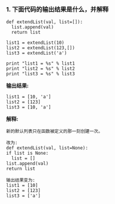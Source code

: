 ### 1. 下面代码的输出结果是什么，并解释
  
  ```
  def extendList(val, list=[]):
    list.append(val)
    return list
 
  list1 = extendList(10)
  list2 = extendList(123,[])
  list3 = extendList('a')
 
  print "list1 = %s" % list1
  print "list2 = %s" % list2
  print "list3 = %s" % list3
  ```
  
  **输出结果:**
  
  ```
  list1 = [10, 'a']
  list2 = [123]
  list3 = [10, 'a']
  ```
  
  **解释:**
  
  ```
  新的默认列表只在函数被定义的那一刻创建一次。
  
  改为:
  def extendList(val, list=None):
  if list is None:
    list = []
  list.append(val)
  return list
  
  输出结果变为:
  list1 = [10]
  list2 = [123]
  list3 = ['a']
  ```
  
  